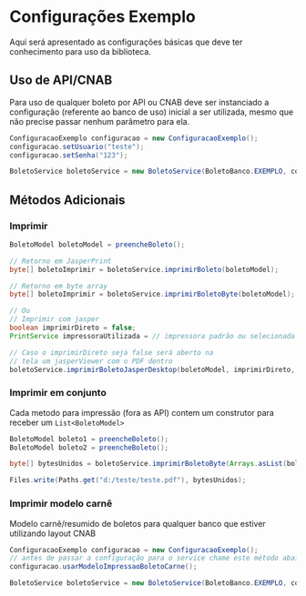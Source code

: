 # Configurações Exemplo

Aqui será apresentado as configurações básicas que deve ter conhecimento para uso da biblioteca.

## Uso de API/CNAB
Para uso de qualquer boleto por API ou CNAB deve ser instanciado a configuração (referente ao banco de uso) inicial a ser utilizada, mesmo que não precise passar nenhum parâmetro para ela.

```java
ConfiguracaoExemplo configuracao = new ConfiguracaoExemplo();
configuracao.setUsuario("teste");
configuracao.setSenha("123");

BoletoService boletoService = new BoletoService(BoletoBanco.EXEMPLO, configuracao);
```

## Métodos Adicionais


### Imprimir
```java
BoletoModel boletoModel = preencheBoleto();

// Retorno em JasperPrint
byte[] boletoImprimir = boletoService.imprimirBoleto(boletoModel);

// Retorno em byte array
byte[] boletoImprimir = boletoService.imprimirBoletoByte(boletoModel);

// Ou
// Imprimir com jasper 
boolean imprimirDireto = false;
PrintService impressoraUtilizada = // impressora padrão ou selecionada

// Caso o imprimirDireto seja false será aberto na 
// tela um jasperViewer com o PDF dentro
boletoService.imprimirBoletoJasperDesktop(boletoModel, imprimirDireto, impressoraPadrao);
```

### Imprimir em conjunto
Cada metodo para impressão (fora as API) contem um construtor para receber um `List<BoletoModel>`
```java
BoletoModel boleto1 = preencheBoleto();
BoletoModel boleto2 = preencheBoleto();

byte[] bytesUnidos = boletoService.imprimirBoletoByte(Arrays.asList(boleto1, boleto2));

Files.write(Paths.get("d:/teste/teste.pdf"), bytesUnidos);
```
### Imprimir modelo carnê
Modelo carnê/resumido de boletos para qualquer banco que estiver utilizando layout CNAB
```java
ConfiguracaoExemplo configuracao = new ConfiguracaoExemplo();
// antes de passar a configuração para o service chame este método abaixo
configuracao.usarModeloImpressaoBoletoCarne();

BoletoService boletoService = new BoletoService(BoletoBanco.EXEMPLO, configuracao);
```
